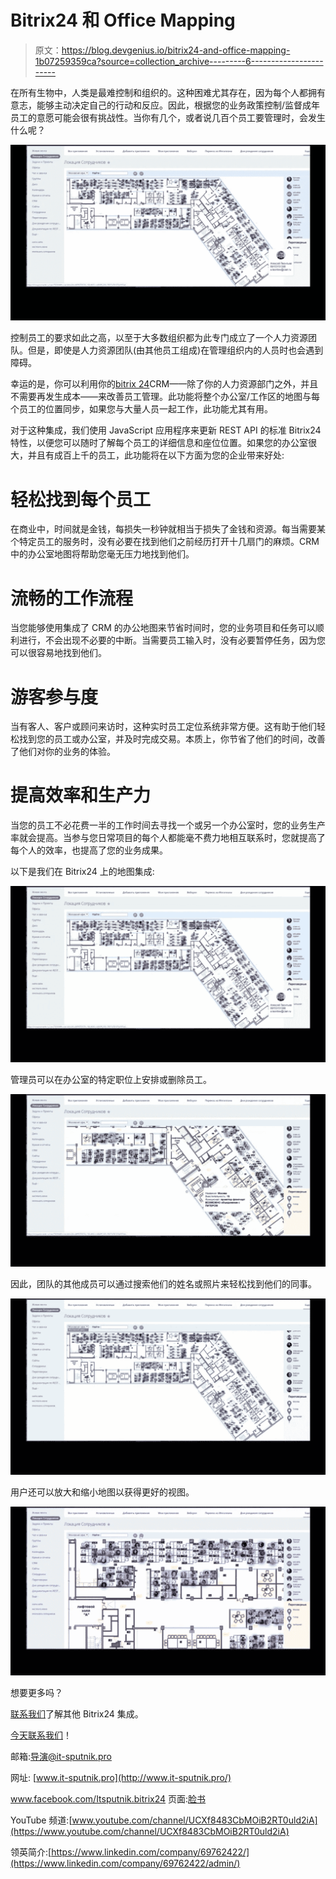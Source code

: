 # Bitrix24 和 Office Mapping

> 原文：<https://blog.devgenius.io/bitrix24-and-office-mapping-1b07259359ca?source=collection_archive---------6----------------------->

在所有生物中，人类是最难控制和组织的。这种困难尤其存在，因为每个人都拥有意志，能够主动决定自己的行动和反应。因此，根据您的业务政策控制/监督成年员工的意愿可能会很有挑战性。当你有几个，或者说几百个员工要管理时，会发生什么呢？

![](img/648636f66c30b7c3cd84d18409d954af.png)

控制员工的要求如此之高，以至于大多数组织都为此专门成立了一个人力资源团队。但是，即使是人力资源团队(由其他员工组成)在管理组织内的人员时也会遇到障碍。

幸运的是，你可以利用你的[bitrix 24](https://it-sputnik.pro/)CRM——除了你的人力资源部门之外，并且不需要再发生成本——来改善员工管理。此功能将整个办公室/工作区的地图与每个员工的位置同步，如果您与大量人员一起工作，此功能尤其有用。

对于这种集成，我们使用 JavaScript 应用程序来更新 REST API 的标准 Bitrix24 特性，以便您可以随时了解每个员工的详细信息和座位位置。如果您的办公室很大，并且有成百上千的员工，此功能将在以下方面为您的企业带来好处:

# 轻松找到每个员工

在商业中，时间就是金钱，每损失一秒钟就相当于损失了金钱和资源。每当需要某个特定员工的服务时，没有必要在找到他们之前经历打开十几扇门的麻烦。CRM 中的办公室地图将帮助您毫无压力地找到他们。

# 流畅的工作流程

当您能够使用集成了 CRM 的办公地图来节省时间时，您的业务项目和任务可以顺利进行，不会出现不必要的中断。当需要员工输入时，没有必要暂停任务，因为您可以很容易地找到他们。

# 游客参与度

当有客人、客户或顾问来访时，这种实时员工定位系统非常方便。这有助于他们轻松找到您的员工或办公室，并及时完成交易。本质上，你节省了他们的时间，改善了他们对你的业务的体验。

# 提高效率和生产力

当您的员工不必花费一半的工作时间去寻找一个或另一个办公室时，您的业务生产率就会提高。当参与您日常项目的每个人都能毫不费力地相互联系时，您就提高了每个人的效率，也提高了您的业务成果。

以下是我们在 Bitrix24 上的地图集成:

![](img/2402f8604165d3d6fe0edb71b96d80c6.png)

管理员可以在办公室的特定职位上安排或删除员工。

![](img/55ac380af0b18a7fb97c381838e706aa.png)

因此，团队的其他成员可以通过搜索他们的姓名或照片来轻松找到他们的同事。

![](img/de6ed247cad558c60f1d2d9a06de79e5.png)

用户还可以放大和缩小地图以获得更好的视图。

![](img/17d7002a43bf762d86de1df8a0648776.png)

想要更多吗？

[联系我们](https://it-sputnik.pro/new/contacts/)了解其他 Bitrix24 集成。

[今天联系我们](https://it-sputnik.pro/new/contacts)！

邮箱:[导演@it-sputnik.pro](mailto:director@it-sputnik.pro)

网址: [www.it-sputnik.pro](http://www.it-sputnik.pro/)

www.facebook.com/Itsputnik.bitrix24 页面:[脸书](https://www.facebook.com/Itsputnik.bitrix24)

YouTube 频道:[www.youtube.com/channel/UCXf8483CbMOiB2RT0uld2iA](https://www.youtube.com/channel/UCXf8483CbMOiB2RT0uld2iA)

领英简介:[https://www.linkedin.com/company/69762422/](https://www.linkedin.com/company/69762422/admin/)